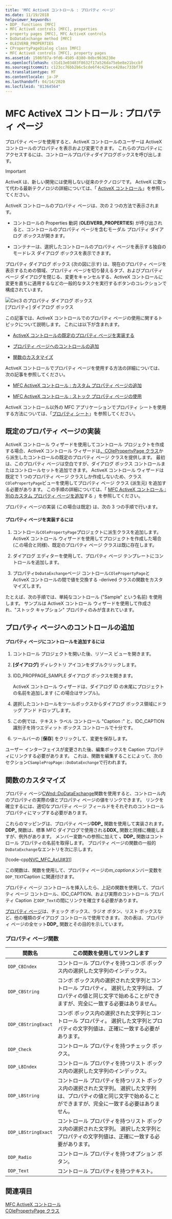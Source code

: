 ```yaml
---
title: 'MFC ActiveX コントロール : プロパティ ページ'
ms.date: 11/19/2018
helpviewer_keywords:
- DDP_ functions [MFC]
- MFC ActiveX controls [MFC], properties
- property pages [MFC], MFC ActiveX controls
- DoDataExchange method [MFC]
- OLEIVERB_PROPERTIES
- CPropertyPageDialog class [MFC]
- MFC ActiveX controls [MFC], property pages
ms.assetid: 1506f87a-9fd6-4505-8380-0dbc9636230e
ms.openlocfilehash: c31d13e03483f8632f17a526da75ebe8e21bccbf
ms.sourcegitcommit: c123cc76bb2b6c5cde6f4c425ece420ac733bf70
ms.translationtype: MT
ms.contentlocale: ja-JP
ms.lasthandoff: 04/14/2020
ms.locfileid: "81364564"
---
```

# <a name="mfc-activex-controls-property-pages"></a>MFC ActiveX コントロール : プロパティ ページ

プロパティ ページを使用すると、ActiveX コントロールのユーザーは ActiveX コントロールのプロパティを表示および変更できます。 これらのプロパティにアクセスするには、コントロールプロパティダイアログボックスを呼び出します。

>[!IMPORTANT]
> ActiveX は、新しい開発には使用しない従来のテクノロジです。 ActiveX に取って代わる最新テクノロジの詳細については、「 [ActiveX コントロール](activex-controls.md)」を参照してください。

ActiveX コントロールのプロパティ ページは、次の 2 つの方法で表示されます。

- コントロールの Properties 動詞 (**OLEIVERB_PROPERTIES**) が呼び出されると、コントロールのプロパティ ページを含むモーダル プロパティ ダイアログ ボックスが開きます。

- コンテナーは、選択したコントロールのプロパティ ページを表示する独自のモードレス ダイアログ ボックスを表示できます。

プロパティ ダイアログ ボックス (次の図に示す) は、現在のプロパティ ページを表示するための領域、プロパティ ページを切り替えるタブ、およびプロパティ ページ ダイアログを閉じる、変更をキャンセルする、ActiveX コントロールに変更を直ちに適用するなどの一般的なタスクを実行するボタンのコレクションで構成されています。

![Circ3 のプロパティ ダイアログ ボックス](../mfc/media/vc373i1.gif "Circ3 のプロパティ ダイアログ ボックス") <br/>
[プロパティ] ダイアログ ボックス

この記事では、ActiveX コントロールでのプロパティ ページの使用に関するトピックについて説明します。 これには以下が含まれます。

- [ActiveX コントロールの既定のプロパティ ページを実装する](#_core_implementing_the_default_property_page)

- [プロパティ ページへのコントロールの追加](#_core_adding_controls_to_a_property_page)

- [関数のカスタマイズ](#_core_customizing_the_dodataexchange_function)

ActiveX コントロールでプロパティ ページを使用する方法の詳細については、次の記事を参照してください。

- [MFC ActiveX コントロール : カスタム プロパティ ページの追加](../mfc/mfc-activex-controls-adding-another-custom-property-page.md)

- [MFC ActiveX コントロール : ストック プロパティ ページの使用](../mfc/mfc-activex-controls-using-stock-property-pages.md)

ActiveX コントロール以外の MFC アプリケーションでプロパティ シートを使用する方法については、「[プロパティ シート](../mfc/property-sheets-mfc.md)」を参照してください。

## <a name="implementing-the-default-property-page"></a><a name="_core_implementing_the_default_property_page"></a>既定のプロパティ ページの実装

ActiveX コントロール ウィザードを使用してコントロール プロジェクトを作成する場合、ActiveX コントロール ウィザードは[、COlePropertyPage クラス](../mfc/reference/colepropertypage-class.md)から派生したコントロールの既定のプロパティ ページ クラスを提供します。 最初は、このプロパティ ページは空白ですが、ダイアログ ボックス コントロールまたはコントロールセットを追加できます。 ActiveX コントロール ウィザードは既定で 1 つのプロパティ ページ クラスしか作成しないため、クラス`COlePropertyPage`ビューを使用してプロパティ ページ クラス (派生元) を追加する必要があります。 この手順の詳細については、「 [MFC ActiveX コントロール : 別のカスタム プロパティ ページを追加](../mfc/mfc-activex-controls-adding-another-custom-property-page.md)する 」を参照してください。

プロパティ ページの実装 (この場合は既定) は、次の 3 つの手順で行います。

#### <a name="to-implement-a-property-page"></a>プロパティ ページを実装するには

1. コントロール`COlePropertyPage`プロジェクトに派生クラスを追加します。 ActiveX コントロール ウィザードを使用してプロジェクトを作成した場合 (この場合と同様)、既定のプロパティ ページ クラスは既に存在します。

1. ダイアログ エディターを使用して、プロパティ ページ テンプレートにコントロールを追加します。

1. プロパティ`DoDataExchange`ページ コントロール`COlePropertyPage`と ActiveX コントロールの間で値を交換する -derived クラスの関数をカスタマイズします。

たとえば、次の手順では、単純なコントロール ("Sample" という名前) を使用します。 サンプルは ActiveX コントロール ウィザードを使用して作成され、"ストック キャプション" プロパティのみが含まれています。

## <a name="adding-controls-to-a-property-page"></a><a name="_core_adding_controls_to_a_property_page"></a>プロパティ ページへのコントロールの追加

#### <a name="to-add-controls-to-a-property-page"></a>プロパティ ページにコントロールを追加するには

1. コントロール プロジェクトを開いた後、リソース ビューを開きます。

1. **[ダイアログ]** ディレクトリ アイコンをダブルクリックします。

1. IDD_PROPPAGE_SAMPLE ダイアログ ボックスを開きます。

   ActiveX コントロール ウィザードは、ダイアログ ID の末尾にプロジェクトの名前を追加します (この場合はサンプル)。

1. 選択したコントロールをツールボックスからダイアログ ボックス領域にドラッグ アンド ドロップします。

1. この例では、テキスト ラベル コントロール "Caption :" と、IDC_CAPTION識別子を持つエディット ボックス コントロールで十分です。

1. ツールバーの [**保存**] をクリックして、変更を保存します。

ユーザー インターフェイスが変更された後、編集ボックスを Caption プロパティにリンクする必要があります。 これは、関数を編集することによって、次のセクション`CSamplePropPage::DoDataExchange`で行われます。

## <a name="customizing-the-dodataexchange-function"></a><a name="_core_customizing_the_dodataexchange_function"></a>関数のカスタマイズ

プロパティ ページ[CWnd::DoDataExchange](../mfc/reference/cwnd-class.md#dodataexchange)関数を使用すると、コントロール内のプロパティの実際の値とプロパティ ページの値をリンクできます。 リンクを確立するには、適切なプロパティ ページ フィールドをそれぞれのコントロール プロパティにマップする必要があります。

これらのマッピングは、プロパティ ページ**DDP_** 関数を使用して実装されます。 **DDP_** 関数は、標準 MFC ダイアログで使用される**DDX_** 関数と同様に機能しますが、例外があります。 メンバー変数への参照に加えて **、DDP_** 関数はコントロール プロパティの名前を取得します。 プロパティ ページの関数の一般的`DoDataExchange`なエントリを次に示します。

[!code-cpp[NVC_MFC_AxUI#31](../mfc/codesnippet/cpp/mfc-activex-controls-property-pages_1.cpp)]

この関数は、関数を使用して、プロパティ ページの*m_caption*メンバー変数を`DDP_TEXT`Caption に関連付けます。

プロパティ ページ コントロールを挿入したら、上記の関数を使用して、プロパティ ページ コントロール、IDC_CAPTION、および実際のコントロール プロパティ Caption と`DDP_Text`の間にリンクを確立する必要があります。

[プロパティ ページ](../mfc/reference/property-pages-mfc.md)は、チェック ボックス、ラジオ ボタン、リスト ボックスなど、他の種類のダイアログ コントロールで使用できます。 次の表は、プロパティ ページの全セット**DDP_** 関数とその目的を示しています。

### <a name="property-page-functions"></a>プロパティ ページ関数

|関数名|この関数を使用してリンクします|
|-------------------|-------------------------------|
|`DDP_CBIndex`|コントロール プロパティを持つコンボ ボックス内の選択した文字列のインデックス。|
|`DDP_CBString`|コンボ ボックス内の選択された文字列とコントロール プロパティ。 選択した文字列は、プロパティの値と同じ文字で始めることができますが、完全に一致する必要はありません。|
|`DDP_CBStringExact`|コンボ ボックス内の選択された文字列とコントロール プロパティ。 選択した文字列とプロパティの文字列値は、正確に一致する必要があります。|
|`DDP_Check`|コントロール プロパティを持つチェック ボックス。|
|`DDP_LBIndex`|コントロール プロパティを持つリスト ボックス内の選択した文字列のインデックス。|
|`DDP_LBString`|コントロール プロパティを持つリスト ボックス内の選択された文字列。 選択した文字列は、プロパティの値と同じ文字で始めることができますが、完全に一致する必要はありません。|
|`DDP_LBStringExact`|コントロール プロパティを持つリスト ボックス内の選択された文字列。 選択した文字列とプロパティの文字列値は、正確に一致する必要があります。|
|`DDP_Radio`|コントロール プロパティを持つオプション ボタン。|
|`DDP_Text`|コントロール プロパティを持つテキスト。|

## <a name="see-also"></a>関連項目

[MFC ActiveX コントロール](../mfc/mfc-activex-controls.md)<br/>
[COlePropertyPage クラス](../mfc/reference/colepropertypage-class.md)
